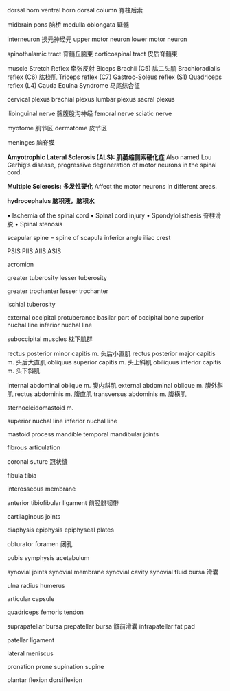 dorsal horn
ventral horn
dorsal column 脊柱后索

midbrain
pons 脑桥
medulla oblongata 延髓

interneuron 换元神经元
upper motor neuron
lower motor neuron

spinothalamic tract 脊髓丘脑束
corticospinal tract 皮质脊髓束

muscle Stretch Reflex 牵张反射
Biceps Brachii (C5) 肱二头肌
Brachioradialis reflex (C6) 肱桡肌
Triceps reflex (C7)
Gastroc-Soleus reflex (S1)
Quadriceps reflex (L4)
Cauda Equina Syndrome 马尾综合征

cervical plexus
brachial plexus
lumbar plexus
sacral plexus

ilioinguinal nerve 髂腹股沟神经
femoral nerve
sciatic nerve

myotome 肌节区
dermatome 皮节区

meninges 脑脊膜

**Amyotrophic Lateral Sclerosis (ALS): 肌萎缩侧索硬化症**
Also named Lou Gerhig’s disease, progressive degeneration of motor neurons in the spinal cord.

**Multiple Sclerosis: 多发性硬化**
Affect the motor neurons in different areas.

**hydrocephalus 脑积液，脑积水**

• Ischemia of the spinal cord
• Spinal cord injury
• Spondylolisthesis 脊柱滑脱
• Spinal stenosis

scapular spine = spine of scapula
inferior angle
iliac crest

PSIS
PIIS
AIIS
ASIS

acromion

greater tuberosity
lesser tuberosity

greater trochanter
lesser trochanter

ischial tuberosity

external occipital protuberance
basilar part of occipital bone
superior nuchal line
inferior nuchal line

suboccipital muscles 枕下肌群

rectus posterior minor capitis m. 头后小直肌
rectus posterior major capitis m. 头后大直肌
obliquus superior capitis m. 头上斜肌
obiliquus inferior capitis m. 头下斜肌

internal abdominal oblique m. 腹内斜肌
external abdominal oblique m. 腹外斜肌
rectus abdominis m. 腹直肌
transversus abdominis m. 腹横肌

sternocleidomastoid m.

superior nuchal line
inferior nuchal line

mastoid process
mandible
temporal mandibular joints

fibrous articulation

coronal suture 冠状缝

fibula
tibia

interosseous membrane

anterior tibiofibular ligament 前胫腓韧带

cartilaginous joints

diaphysis
epiphysis
epiphyseal plates

obturator foramen 闭孔

pubis symphysis
acetabulum

synovial joints
synovial membrane
synovial cavity
synovial fluid
bursa 滑囊

ulna
radius
humerus

articular capsule

quadriceps femoris tendon

suprapatellar bursa 
prepatellar bursa 髌前滑囊
infrapatellar fat pad

patellar ligament

lateral meniscus

pronation
prone
supination
supine

plantar flexion
dorsiflexion